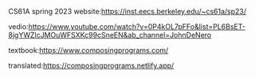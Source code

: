 CS61A spring 2023
website:https://inst.eecs.berkeley.edu/~cs61a/sp23/

vedio:https://www.youtube.com/watch?v=0P4kOL7pFFo&list=PL6BsET-8jgYWZlcJMOuWFSXKc99cSneEN&ab_channel=JohnDeNero

textbook:https://www.composingprograms.com/

translated:https://composingprograms.netlify.app/

